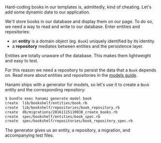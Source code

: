 Hard-coding books in our templates is, admittedly, kind of cheating. Let's add some dynamic data to our application.

We'll store books in our database and display them on our page. To do so, we need a way to read and write to our database. Enter entities and repositories:

* an **entity** is a domain object (eg. `Book`) uniquely identified by its identity.
* a **repository** mediates between entities and the persistence layer.

Entities are totally unaware of the database. This makes them lightweight and easy to test.

For this reason we need a repository to persist the data that a `Book` depends on. Read more about entities and repositories in the [models guide](http://hanamirb.org/guides/1.0/models/overview).

Hanami ships with a generator for models, so let's use it to create a `Book` entity and the corresponding repository:
    
```sh    
$ bundle exec hanami generate model book
create  lib/bookshelf/entities/book.rb
create  lib/bookshelf/repositories/book_repository.rb
create  db/migrations/20161115110038_create_books.rb
create  spec/bookshelf/entities/book_spec.rb
create  spec/bookshelf/repositories/book_repository_spec.rb
```    

The generator gives us an entity, a repository, a migration, and accompanying test files.
